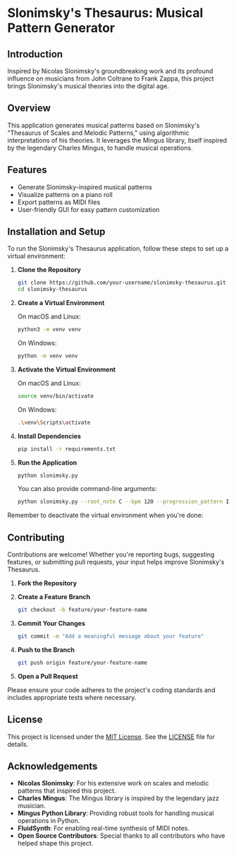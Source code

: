 # Slonimsky's Thesaurus: Musical Pattern Generator

## Introduction
Inspired by Nicolas Slonimsky's groundbreaking work and its profound influence on musicians from John Coltrane to Frank Zappa, this project brings Slonimsky's musical theories into the digital age.

## Overview
This application generates musical patterns based on Slonimsky's "Thesaurus of Scales and Melodic Patterns," using algorithmic interpretations of his theories. It leverages the Mingus library, itself inspired by the legendary Charles Mingus, to handle musical operations.
## Features
* Generate Slonimsky-inspired musical patterns
* Visualize patterns on a piano roll
* Export patterns as MIDI files
* User-friendly GUI for easy pattern customization


## Installation and Setup

To run the Slonimsky's Thesaurus application, follow these steps to set up a virtual environment:

1. **Clone the Repository**

   ```bash
   git clone https://github.com/your-username/slonimsky-thesaurus.git
   cd slonimsky-thesaurus
   ```

2. **Create a Virtual Environment**

   On macOS and Linux:
   ```bash
   python3 -m venv venv
   ```
   On Windows:
   ```bash
   python -m venv venv
   ```

3. **Activate the Virtual Environment**

   On macOS and Linux:
   ```bash
   source venv/bin/activate
   ```
   On Windows:
   ```bash
   .\venv\Scripts\activate
   ```

4. **Install Dependencies**

   ```bash
   pip install -r requirements.txt
   ```

5. **Run the Application**

   ```bash
   python slonimsky.py
   ```

   You can also provide command-line arguments:
   ```bash
   python slonimsky.py --root_note C --bpm 120 --progression_pattern I IV V
   ```

Remember to deactivate the virtual environment when you're done:



## Contributing
Contributions are welcome! Whether you're reporting bugs, suggesting features, or submitting pull requests, your input helps improve Slonimsky's Thesaurus.

1. **Fork the Repository**

2. **Create a Feature Branch**

   ```bash
   git checkout -b feature/your-feature-name
   ```

3. **Commit Your Changes**

   ```bash
   git commit -m "Add a meaningful message about your feature"
   ```

4. **Push to the Branch**

   ```bash
   git push origin feature/your-feature-name
   ```

5. **Open a Pull Request**

Please ensure your code adheres to the project's coding standards and includes appropriate tests where necessary.

## License
This project is licensed under the [MIT License](LICENSE.md). See the [LICENSE](LICENSE.md) file for details.

## Acknowledgements
- **Nicolas Slonimsky**: For his extensive work on scales and melodic patterns that inspired this project.
- **Charles Mingus**: The Mingus library is inspired by the legendary jazz musician.
- **Mingus Python Library**: Providing robust tools for handling musical operations in Python.
- **FluidSynth**: For enabling real-time synthesis of MIDI notes.
- **Open Source Contributors**: Special thanks to all contributors who have helped shape this project.
